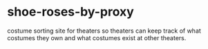 # shoe-roses-by-proxy
costume sorting site for theaters 
so theaters can keep track of what costumes they own and what costumes exist at other theaters. 

